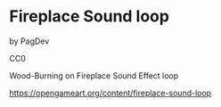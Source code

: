 # Fireplace Sound loop
by PagDev

CC0

Wood-Burning on Fireplace Sound Effect loop

https://opengameart.org/content/fireplace-sound-loop
